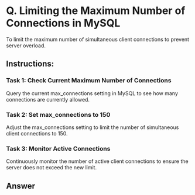 # Q. Limiting the Maximum Number of Connections in MySQL

To limit the maximum number of simultaneous client connections to prevent server overload.

## Instructions:

### Task 1: Check Current Maximum Number of Connections
Query the current max_connections setting in MySQL to see how many connections are currently allowed.

### Task 2: Set max_connections to 150
Adjust the max_connections setting to limit the number of simultaneous client connections to 150.

### Task 3: Monitor Active Connections
Continuously monitor the number of active client connections to ensure the server does not exceed the new limit.


## Answer

